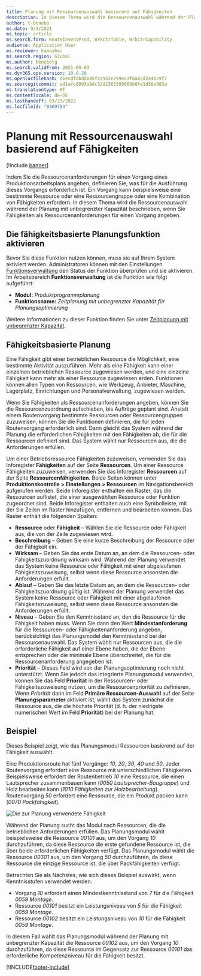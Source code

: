 ```yaml
---
title: Planung mit Ressourcenauswahl basierend auf Fähigkeiten
description: In diesem Thema wird die Ressourcenauswahl während der Planung mit unbegrenzter Kapazität beschrieben, wenn Sie Fähigkeiten als Ressourcenanforderungen für einen Vorgang angeben.
author: t-benebo
ms.date: 9/3/2021
ms.topic: article
ms.search.form: RouteInventProd, WrkCtrTable, WrkCtrCapability
audience: Application User
ms.reviewer: kamaybac
ms.search.region: Global
ms.author: benebotg
ms.search.validFrom: 2021-09-03
ms.dyn365.ops.version: 10.0.20
ms.openlocfilehash: d1ecdfdbdd605fca953e799ec3f6a82d244bc9f7
ms.sourcegitcommit: ad1afc6893a8dc32d1363395666b0fe1d50e983a
ms.translationtype: HT
ms.contentlocale: de-DE
ms.lasthandoff: 03/23/2022
ms.locfileid: "8469784"
---
```

# <a name="scheduling-with-resource-selection-based-on-capability"></a>Planung mit Ressourcenauswahl basierend auf Fähigkeiten

[!include [banner](../../includes/banner.md)]

Indem Sie die Ressourcenanforderungen für einen Vorgang eines Produktionsarbeitsplans angeben, definieren Sie, was für die Ausführung dieses Vorgangs erforderlich ist. Ein Vorgang kann beispielsweise eine bestimmte Ressource oder eine Ressourcengruppe oder eine Kombination von Fähigkeiten erfordern. In diesem Thema wird die Ressourcenauswahl während der Planung mit unbegrenzter Kapazität beschrieben, wenn Sie Fähigkeiten als Ressourcenanforderungen für einen Vorgang angeben.

## <a name="turn-on-the-capability-based-scheduling-feature"></a>Die fähigkeitsbasierte Planungsfunktion aktivieren

Bevor Sie diese Funktion nutzen können, muss sie auf Ihrem System aktiviert werden. Administratoren können mit den Einstellungen [Funktionsverwaltung](../../../fin-ops-core/fin-ops/get-started/feature-management/feature-management-overview.md) den Status der Funktion überprüfen und sie aktivieren. Im Arbeitsbereich **Funktionsverwaltung** ist die Funktion wie folgt aufgeführt:

- **Modul:** *Produktprogrammplanung*
- **Funktionsname:** *Zeitplanung mit unbegrenzter Kapazität für Planungsoptimierung*

Weitere Informationen zu dieser Funktion finden Sie unter [Zeitplanung mit unbegrenzter Kapazität](infinite-capacity-planning.md).

## <a name="capability-based-scheduling"></a>Fähigkeitsbasierte Planung

Eine Fähigkeit gibt einer betrieblichen Ressource die Möglichkeit, eine bestimmte Aktivität auszuführen. Mehr als eine Fähigkeit kann einer einzelnen betrieblichen Ressource zugewiesen werden, und eine einzelne Fähigkeit kann mehr als einer Ressource zugewiesen erden. Funktionen können allen Typen von Ressourcen, wie Werkzeug, Anbieter, Maschine, Lagerplatz, Einrichtungen und Personalverwaltung, zugewiesen werden.

Wenn Sie Fähigkeiten als Ressourcenanforderungen angeben, können Sie die Ressourcenzuordnung aufschieben, bis Aufträge geplant sind. Anstatt einem Routenvorgang bestimmte Ressourcen oder Ressourcengruppen zuzuweisen, können Sie die Funktionen definieren, die für jeden Routenvorgang erforderlich sind. Dann gleicht das System während der Planung die erforderlichen Fähigkeiten mit den Fähigkeiten ab, die für die Ressourcen definiert sind. Das System wählt nur Ressourcen aus, die die Anforderungen erfüllen.

Um einer Betriebsressource Fähigkeiten zuzuweisen, verwenden Sie das Inforegister **Fähigkeiten** auf der Seite **Ressourcen**. Um einer Ressource Fähigkeiten zuzuweisen, verwenden Sie das Inforegister **Ressourcen** auf der Seite **Ressourcenfähigkeiten**. Beide Seiten können unter **Produktionskontrolle \> Einstellungen \> Ressourcen** im Navigationsbereich aufgerufen werden. Beide Inforegister enthalten ein Raster, das die Ressourcen auflistet, die einer ausgewählten Ressource oder Funktion zugeordnet sind. Beide Inforegister enthalten auch eine Symbolleiste, mit der Sie Zeilen im Raster hinzufügen, entfernen und bearbeiten können. Das Raster enthält die folgenden Spalten:

- **Ressource** oder **Fähigkeit** – Wählen Sie die Ressource oder Fähigkeit aus, die von der Zeile zugewiesen wird.
- **Beschreibung** – Geben Sie eine kurze Beschreibung der Ressource oder der Fähigkeit ein.
- **Wirksam** – Geben Sie das erste Datum an, an dem die Ressourcen- oder Fähigkeitszuordnung wirksam wird. Während der Planung verwendet das System keine Ressource oder Fähigkeit mit einer abgelaufenen Fähigkeitszuweisung, selbst wenn diese Ressource ansonsten die Anforderungen erfüllt.
- **Ablauf** – Geben Sie das letzte Datum an, an dem die Ressourcen- oder Fähigkeitszuordnung gültig ist. Während der Planung verwendet das System keine Ressource oder Fähigkeit mit einer abgelaufenen Fähigkeitszuweisung, selbst wenn diese Ressource ansonsten die Anforderungen erfüllt.
- **Niveau** – Geben Sie den Kenntnisstand an, den die Ressource für die Fähigkeit haben muss. Wenn Sie dann den Wert **Mindestanforderung** für die Ressourcen- oder Fähigkeitenanforderung angeben, berücksichtigt das Planungsmodel den Kenntnisstand bei der Ressourcenauswahl. Das System wählt nur Ressourcen aus, die die erforderliche Fähigkeit auf einer Ebene haben, die der Ebene entsprechen oder die minimale Ebene überschreitet, die für die Ressourcenanforderung angegeben ist.
- **Priorität** – Dieses Feld wird von der Planungsoptimierung noch nicht unterstützt. Wenn Sie jedoch das integrierte Planungsmodul verwenden, können Sie das Feld **Priorität** in der Ressourcen- oder Fähigkeitszuweisung nutzen, um die Ressourcenpriorität zu definieren. Wenn *Priorität* dann im Feld **Primäre Ressourcen-Auswahl** auf der Seite **Planungsparameter** aktiviert ist, wählt das System zunächst die Ressource aus, die die höchste Priorität (d. h. der niedrigste numerischen Wert im Feld **Priorität**) bei der Planung hat.

## <a name="example"></a>Beispiel

Dieses Beispiel zeigt, wie das Planungsmodul Ressourcen basierend auf der Fähigkeit auswählt.

Eine Produktionsroute hat fünf Vorgänge: *10*, *20*, *30*, *40* und *50*. Jeder Routenvorgang erfordert eine Ressource mit unterschiedlichen Fähigkeiten. Beispielsweise erfordert der Routenbetrieb *10* eine Ressource, die einen Lautsprecher zusammenbauen kann (*0050 Lautsprecher-Baugruppe*) und Holz bearbeiten kann (*1010 Fähigkeiten zur Holzbearbeitung*). Routenvorgang *50* erfordert eine Ressource, die ein Produkt packen kann (*0070 Packfähigkeit*).

![Die zur Planung verwendete Fähigkeit](media/capability-based-scheduling.png "Die zur Planung verwendete Fähigkeit")

Während der Planung sucht das Modul nach Ressourcen, die die betrieblichen Anforderungen erfüllen. Das Planungsmodul wählt beispielsweise die Ressource *00101* aus, um den Vorgang *10* durchzuführen, da diese Ressource die erste gefundene Ressource ist, die über beide erforderlichen Fähigkeiten verfügt. Das Planungsmodul wählt die Ressource *00301* aus, um den Vorgang *50* durchzuführen, da diese Ressource die einzige Ressource ist, die über Packfähigkeiten verfügt.

Betrachten Sie als Nächstes, wie sich dieses Beispiel auswirkt, wenn Kenntnisstufen verwendet werden:

- Vorgang *10* erfordert einen Mindestkenntnisstand von *7* für die Fähigkeit *0059 Montage*.
- Ressource *00101* besitzt ein Leistungsniveau von *5* für die Fähigkeit *0059 Montage*.
- Ressource *00102* besitzt ein Leistungsniveau von *10* für die Fähigkeit *0059 Montage*.

In diesem Fall wählt das Planungsmodul während der Planung mit unbegrenzter Kapazität die Ressource *00102* aus, um den Vorgang *10* durchzuführen, da diese Ressource im Gegensatz zur Ressource *00101* das erforderliche Kompetenzniveau für die Fähigkeit besitzt.

[!INCLUDE[footer-include](../../../includes/footer-banner.md)]
